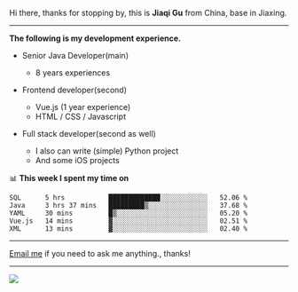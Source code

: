 Hi there, thanks for stopping by, this is **Jiaqi Gu** from China, base in Jiaxing.

---

**The following is my development experience.**

- Senior Java Developer(main)
  - 8 years experiences

- Frontend developer(second)
  - Vue.js (1 year experience)
  - HTML / CSS / Javascript
  
- Full stack developer(second as well)
  - I also can write (simple) Python project
  - And some iOS projects

📊 **This week I spent my time on**
<!--START_SECTION:waka-->
```text
SQL      5 hrs           █████████████░░░░░░░░░░░░   52.06 % 
Java     3 hrs 37 mins   █████████▒░░░░░░░░░░░░░░░   37.68 % 
YAML     30 mins         █▒░░░░░░░░░░░░░░░░░░░░░░░   05.20 % 
Vue.js   14 mins         ▓░░░░░░░░░░░░░░░░░░░░░░░░   02.51 % 
XML      13 mins         ▓░░░░░░░░░░░░░░░░░░░░░░░░   02.40 % 
```
<!--END_SECTION:waka-->

---

[Email me](mailto:droidqw@gmail.com?subject=Hiring_from_GitHub) if you need to ask me anything., thanks!

---

![]( https://visitor-badge.glitch.me/badge?page_id=githubgujiaqi)
